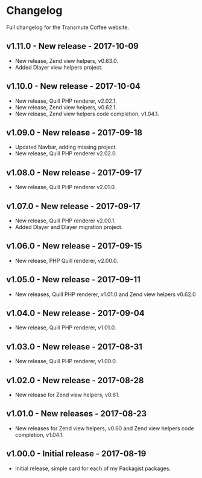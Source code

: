# Changelog

Full changelog for the Transmute Coffee website.

## v1.11.0 - New release - 2017-10-09

* New release, Zend view helpers, v0.63.0.
* Added Dlayer view helpers project.

## v1.10.0 - New release - 2017-10-04

* New release, Quill PHP renderer, v2.02.1.
* New release, Zend view helpers, v0.62.1.
* New release, Zend view helpers code completion, v1.04.1.

## v1.09.0 - New release - 2017-09-18

* Updated Navbar, adding missing project.
* New release, Quill PHP renderer v2.02.0.

## v1.08.0 - New release - 2017-09-17

* New release, Quill PHP renderer v2.01.0.

## v1.07.0 - New release - 2017-09-17

* New release, Quill PHP renderer v2.00.1.
* Added Dlayer and Dlayer migration project.

## v1.06.0 - New release - 2017-09-15

* New release, PHP Quill renderer, v2.00.0.

## v1.05.0 - New release - 2017-09-11

* New releases, Quill PHP renderer, v1.01.0 and Zend view helpers v0.62.0

## v1.04.0 - New release - 2017-09-04

* New release, Quill PHP renderer, v1.01.0.

## v1.03.0 - New release - 2017-08-31

* New release, Quill PHP renderer, v1.00.0.

## v1.02.0 - New release - 2017-08-28

* New release for Zend view helpers, v0.61.

## v1.01.0  - New releases - 2017-08-23

* New releases for Zend view helpers, v0.60 and Zend view helpers code completion, v1.04.1.

## v1.00.0 - Initial release - 2017-08-19

* Initial release, simple card for each of my Packagist packages.
